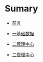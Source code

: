 # Sumary
* [前言](README.md)


* [一基础数据](1基础数据/README.md)

* [二管理中心](2管理中心/README.md)

* [二管理中心](2管理中心/README.md)
